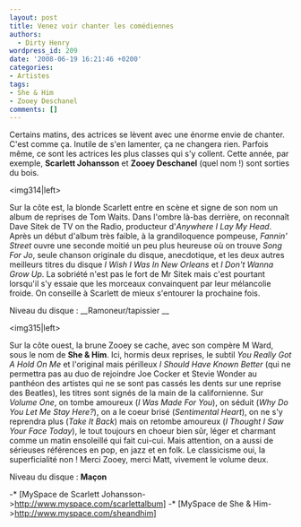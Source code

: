 ```yaml
---
layout: post
title: Venez voir chanter les comédiennes
authors:
  - Dirty Henry
wordpress_id: 209
date: '2008-06-19 16:21:46 +0200'
categories:
- Artistes
tags:
- She & Him
- Zooey Deschanel
comments: []
---
```

Certains matins, des actrices se lèvent avec une énorme envie de chanter. C'est comme ça. Inutile de s'en lamenter, ça ne changera rien. Parfois même, ce sont les actrices les plus classes qui s'y collent. Cette année, par exemple, __Scarlett Johansson__ et __Zooey Deschanel__ (quel nom !) sont sorties du bois.

<img314|left>

Sur la côte est, la blonde Scarlett entre en scène et signe de son nom un album de reprises de Tom Waits. Dans l'ombre là-bas derrière, on reconnaît Dave Sitek de TV on the Radio, producteur d'*Anywhere I Lay My Head*. Après un début d'album très faible, à la grandiloquence pompeuse, *Fannin' Street* ouvre une seconde moitié un peu plus heureuse où on trouve *Song For Jo*, seule chanson originale du disque, anecdotique, et les deux autres meilleurs titres du disque *I Wish I Was In New Orleans* et *I Don't Wanna Grow Up*. La sobriété n'est pas le fort de Mr Sitek mais c'est pourtant lorsqu'il s'y essaie que les morceaux convainquent par leur mélancolie froide. On conseille à Scarlett de mieux s'entourer la prochaine fois.

Niveau du disque : __Ramoneur/tapissier __

<img315|left>

Sur la côte ouest, la brune Zooey se cache, avec son compère M Ward, sous le nom de __She & Him__. Ici, hormis deux reprises, le subtil *You Really Got A Hold On Me* et l'original mais périlleux *I Should Have Known Better* (qui ne permettra pas au duo de rejoindre Joe Cocker et Stevie Wonder au panthéon des artistes qui ne se sont pas cassés les dents sur une reprise des Beatles), les titres sont signés de la main de la californienne. Sur *Volume One*, on tombe amoureux (*I Was Made For You*), on séduit (*Why Do You Let Me Stay Here?*), on a le coeur brisé (*Sentimental Heart*), on ne s'y reprendra plus (*Take It Back*) mais on retombe amoureux (*I Thought I Saw Your Face Today*), le tout toujours en choeur bien sûr, léger et charmant comme un matin ensoleillé qui fait cui-cui. Mais attention, on a aussi de sérieuses références en pop, en jazz et en folk. Le classicisme oui, la  superficialité non ! Merci Zooey, merci Matt, vivement le volume deux.

Niveau du disque : __Maçon__

-* [MySpace de Scarlett Johansson->http://www.myspace.com/scarlettalbum]
-* [MySpace de She & Him->http://www.myspace.com/sheandhim]
